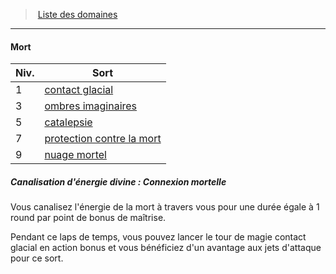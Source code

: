﻿---
!GenericItem
Id: cleric_priest_hd.md#mort
ParentLink: cleric_priest_hd.md#liste-des-domaines
Name: Mort
ParentName: Liste des domaines
NameLevel: 4
Attributes:
  Name: Mort
  Markdown: >+
    #### <!--Name-->Mort<!--/Name-->


    |Niv.|Sort|

    |---|---|

    |1|[contact glacial](hd_spells_contact_glacial.md)|

    |3|[ombres imaginaires](hd_spells_ombres_imaginaires.md)|

    |5|[catalepsie](hd_spells_catalepsie.md)|

    |7|[protection contre la mort](hd_spells_protection_contre_la_mort.md)|

    |9|[nuage mortel](hd_spells_nuage_mortel.md)|


    ##### Canalisation d'énergie divine : Connexion mortelle


    Vous canalisez l'énergie de la mort à travers vous pour une durée égale à 1 round par point de bonus de maîtrise.


    Pendant ce laps de temps, vous pouvez lancer le tour de magie contact glacial en action bonus et vous bénéficiez d'un avantage aux jets d'attaque pour ce sort.

AttributesDictionary: >+
  Name: Mort

  Markdown: >+

    #### <!--Name-->Mort<!--/Name-->





    |Niv.|Sort|



    |---|---|



    |1|[contact glacial](hd_spells_contact_glacial.md)|



    |3|[ombres imaginaires](hd_spells_ombres_imaginaires.md)|



    |5|[catalepsie](hd_spells_catalepsie.md)|



    |7|[protection contre la mort](hd_spells_protection_contre_la_mort.md)|



    |9|[nuage mortel](hd_spells_nuage_mortel.md)|





    ##### Canalisation d'énergie divine : Connexion mortelle





    Vous canalisez l'énergie de la mort à travers vous pour une durée égale à 1 round par point de bonus de maîtrise.





    Pendant ce laps de temps, vous pouvez lancer le tour de magie contact glacial en action bonus et vous bénéficiez d'un avantage aux jets d'attaque pour ce sort.



---
> [Liste des domaines](hd_cleric_priest_liste_des_domaines.md)

---

#### Mort

|Niv.|Sort|
|---|---|
|1|[contact glacial](hd_spells_contact_glacial.md)|
|3|[ombres imaginaires](hd_spells_ombres_imaginaires.md)|
|5|[catalepsie](hd_spells_catalepsie.md)|
|7|[protection contre la mort](hd_spells_protection_contre_la_mort.md)|
|9|[nuage mortel](hd_spells_nuage_mortel.md)|

##### Canalisation d'énergie divine : Connexion mortelle

Vous canalisez l'énergie de la mort à travers vous pour une durée égale à 1 round par point de bonus de maîtrise.

Pendant ce laps de temps, vous pouvez lancer le tour de magie contact glacial en action bonus et vous bénéficiez d'un avantage aux jets d'attaque pour ce sort.

